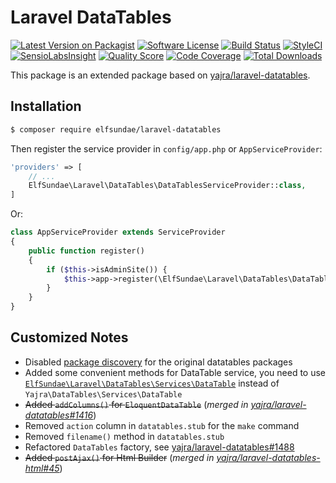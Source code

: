 # Laravel DataTables

[![Latest Version on Packagist](https://img.shields.io/packagist/v/elfsundae/laravel-datatables.svg?style=flat-square)](https://packagist.org/packages/elfsundae/laravel-datatables)
[![Software License](https://img.shields.io/badge/license-MIT-brightgreen.svg?style=flat-square)](LICENSE.md)
[![Build Status](https://img.shields.io/travis/ElfSundae/laravel-datatables/master.svg?style=flat-square)](https://travis-ci.org/ElfSundae/laravel-datatables)
[![StyleCI](https://styleci.io/repos/94647284/shield)](https://styleci.io/repos/94647284)
[![SensioLabsInsight](https://img.shields.io/sensiolabs/i/6fe19cb9-8907-46f6-9f06-644c8bfb5f94.svg?style=flat-square)](https://insight.sensiolabs.com/projects/6fe19cb9-8907-46f6-9f06-644c8bfb5f94)
[![Quality Score](https://img.shields.io/scrutinizer/g/ElfSundae/laravel-datatables.svg?style=flat-square)](https://scrutinizer-ci.com/g/ElfSundae/laravel-datatables)
[![Code Coverage](https://img.shields.io/scrutinizer/coverage/g/ElfSundae/laravel-datatables/master.svg?style=flat-square)](https://scrutinizer-ci.com/g/ElfSundae/laravel-datatables/?branch=master)
[![Total Downloads](https://img.shields.io/packagist/dt/elfsundae/laravel-datatables.svg?style=flat-square)](https://packagist.org/packages/elfsundae/laravel-datatables)

This package is an extended package based on [yajra/laravel-datatables](https://github.com/yajra/laravel-datatables).

## Installation

```sh
$ composer require elfsundae/laravel-datatables
```

Then register the service provider in `config/app.php` or `AppServiceProvider`:

```php
'providers' => [
    // ...
    ElfSundae\Laravel\DataTables\DataTablesServiceProvider::class,
]
```

Or:

```php
class AppServiceProvider extends ServiceProvider
{
    public function register()
    {
        if ($this->isAdminSite()) {
            $this->app->register(\ElfSundae\Laravel\DataTables\DataTablesServiceProvider::class);
        }
    }
}
```

## Customized Notes

- Disabled [package discovery](https://laravel.com/docs/5.5/packages#package-discovery) for the original datatables packages
- Added some convenient methods for DataTable service, you need to use [`ElfSundae\Laravel\DataTables\Services\DataTable`](src/Services/DataTable.php) instead of `Yajra\DataTables\Services\DataTable`
- ~~Added `addColumns()` for `EloquentDataTable`~~ (_merged in [yajra/laravel-datatables#1416](https://github.com/yajra/laravel-datatables/pull/1416)_)
- Removed `action` column in `datatables.stub` for the `make` command
- Removed `filename()` method in `datatables.stub`
- Refactored `DataTables` factory, see [yajra/laravel-datatables#1488](https://github.com/yajra/laravel-datatables/pull/1488)
- ~~Added `postAjax()` for Html Builder~~ (_merged in [yajra/laravel-datatables-html#45](https://github.com/yajra/laravel-datatables-html/pull/45)_)
